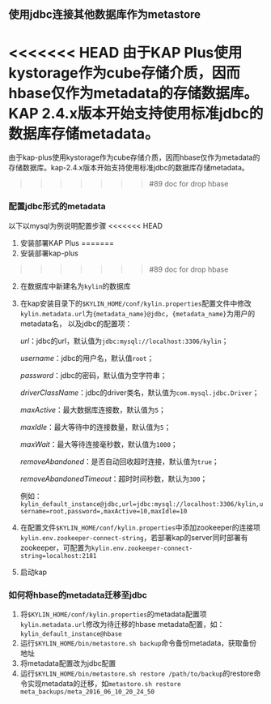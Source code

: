 ## 使用jdbc连接其他数据库作为metastore
<<<<<<< HEAD
由于KAP Plus使用kystorage作为cube存储介质，因而hbase仅作为metadata的存储数据库。KAP 2.4.x版本开始支持使用标准jdbc的数据库存储metadata。
=======
由于kap-plus使用kystorage作为cube存储介质，因而hbase仅作为metadata的存储数据库。kap-2.4.x版本开始支持使用标准jdbc的数据库存储metadata。
>>>>>>> #89 doc for drop hbase


### 配置jdbc形式的metadata
以下以mysql为例说明配置步骤
<<<<<<< HEAD
1. 安装部署KAP Plus
=======
1. 安装部署kap-plus
>>>>>>> #89 doc for drop hbase
2. 在数据库中新建名为`kylin`的数据库
3. 在kap安装目录下的`$KYLIN_HOME/conf/kylin.properties`配置文件中修改`kylin.metadata.url`为`{metadata_name}@jdbc`，`{metadata_name}`为用户的metadata名，
以及jdbc的配置项：

    *url*：jdbc的url，默认值为`jdbc:mysql://localhost:3306/kylin`；
    
    *username*：jdbc的用户名，默认值`root`；
    
    *password*：jdbc的密码，默认值为空字符串；
    
    *driverClassName*：jdbc的driver类名，默认值为`com.mysql.jdbc.Driver`；
    
    *maxActive*：最大数据库连接数，默认值为`5`；
    
    *maxIdle*：最大等待中的连接数量，默认值为`5`；
    
    *maxWait*：最大等待连接毫秒数，默认值为`1000`；
    
    *removeAbandoned*：是否自动回收超时连接，默认值为`true`；
    
    *removeAbandonedTimeout*：超时时间秒数，默认为`300`；
   
    例如：`kylin_default_instance@jdbc,url=jdbc:mysql://localhost:3306/kylin,username=root,password=,maxActive=10,maxIdle=10`   

4. 在配置文件`$KYLIN_HOME/conf/kylin.properties`中添加zookeeper的连接项`kylin.env.zookeeper-connect-string`，若部署kap的server同时部署有
zookeeper，可配置为`kylin.env.zookeeper-connect-string=localhost:2181`
5. 启动kap

###  如何将hbase的metadata迁移至jdbc
1. 将`$KYLIN_HOME/conf/kylin.properties`的metadata配置项`kylin.metadata.url`修改为待迁移的hbase metadata配置，如：`kylin_default_instance@hbase`
2. 运行`$KYLIN_HOME/bin/metastore.sh backup`命令备份metadata，获取备份地址
3. 将metadata配置改为jdbc配置
4. 运行`$KYLIN_HOME/bin/metastore.sh restore /path/to/backup`的restore命令实现metadata的迁移，如`metastore.sh restore meta_backups/meta_2016_06_10_20_24_50`
